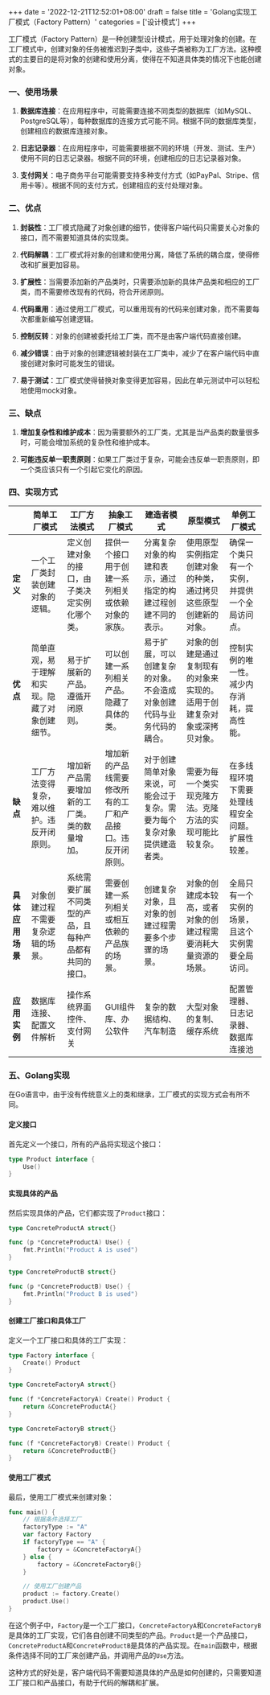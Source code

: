 +++
date = '2022-12-21T12:52:01+08:00'
draft = false
title = 'Golang实现工厂模式（Factory Pattern）'
categories = ['设计模式']
+++

工厂模式（Factory Pattern）是一种创建型设计模式，用于处理对象的创建。在工厂模式中，创建对象的任务被推迟到子类中，这些子类被称为工厂方法。这种模式的主要目的是将对象的创建和使用分离，使得在不知道具体类的情况下也能创建对象。

<!--more-->

### 一、使用场景

1. **数据库连接**：在应用程序中，可能需要连接不同类型的数据库（如MySQL、PostgreSQL等），每种数据库的连接方式可能不同。根据不同的数据库类型，创建相应的数据库连接对象。

2. **日志记录器**：在应用程序中，可能需要根据不同的环境（开发、测试、生产）使用不同的日志记录器。根据不同的环境，创建相应的日志记录器对象。

3. **支付网关**：电子商务平台可能需要支持多种支付方式（如PayPal、Stripe、信用卡等）。根据不同的支付方式，创建相应的支付处理对象。

### 二、优点

1. **封装性**：工厂模式隐藏了对象创建的细节，使得客户端代码只需要关心对象的接口，而不需要知道具体的实现类。

2. **代码解耦**：工厂模式将对象的创建和使用分离，降低了系统的耦合度，使得修改和扩展更加容易。

3) **扩展性**：当需要添加新的产品类时，只需要添加新的具体产品类和相应的工厂类，而不需要修改现有的代码，符合开闭原则。

4) **代码重用**：通过使用工厂模式，可以重用现有的代码来创建对象，而不需要每次都重新编写创建逻辑。

5. **控制反转**：对象的创建被委托给工厂类，而不是由客户端代码直接创建。

6. **减少错误**：由于对象的创建逻辑被封装在工厂类中，减少了在客户端代码中直接创建对象时可能发生的错误。

7) **易于测试**：工厂模式使得替换对象变得更加容易，因此在单元测试中可以轻松地使用mock对象。

### 三、缺点

1. **增加复杂性和维护成本**：因为需要额外的工厂类，尤其是当产品类的数量很多时，可能会增加系统的复杂性和维护成本。

2. **可能违反单一职责原则**：如果工厂类过于复杂，可能会违反单一职责原则，即一个类应该只有一个引起它变化的原因。

### 四、实现方式

|            | 简单工厂模式                  | 工厂方法模式                      | 抽象工厂模式                        | 建造者模式                               | 原型模式                                 | 单例工厂模式                   |
| ---------- | ----------------------- | --------------------------- | ----------------------------- | ----------------------------------- | ------------------------------------ | ------------------------ |
| **定义**     | 一个工厂类封装创建对象的逻辑。         | 定义创建对象的接口，由子类决定实例化哪个类。      | 提供一个接口用于创建一系列相关或依赖对象的家族。      | 分离复杂对象的构建和表示，通过指定的构建过程创建不同的表示。      | 使用原型实例指定创建对象的种类，通过拷贝这些原型创建新的对象。      | 确保一个类只有一个实例，并提供一个全局访问点。  |
| **优点**     | 简单直观，易于理解和实现。隐藏了对象创建细节。 | 易于扩展新的产品。遵循开闭原则。            | 可以创建一系列相关产品。隐藏了具体的类。          | 易于扩展，可以创建复杂的对象。不会造成对象创建代码与业务代码的耦合。  | 对象的创建是通过复制现有的对象来实现的。适用于创建复杂对象或深拷贝对象。 | 控制实例的唯一性。减少内存消耗，提高性能。    |
| **缺点**     | 工厂方法变得复杂，难以维护。违反开闭原则。   | 增加新产品需要增加新的工厂类。类的数量增加。      | 增加新的产品线需要修改所有的工厂和产品接口。违反开闭原则。 | 对于创建简单对象来说，可能会过于复杂。需要为每个复杂对象提供建造者类。 | 需要为每一个类实现克隆方法。克隆方法的实现可能比较复杂。         | 在多线程环境下需要处理线程安全问题。扩展性较差。 |
| **具体应用场景** | 对象创建过程不需要复杂逻辑的场景。       | 系统需要扩展不同类型的产品，且每种产品都有共同的接口。 | 需要创建一系列相关或相互依赖的产品族的场景。        | 创建复杂对象，且对象的创建过程需要多个步骤的场景。           | 对象的创建成本较高，或者对象的创建过程需要消耗大量资源的场景。      | 全局只有一个实例的场景，且这个实例需要全局访问。 |
| **应用实例**   | 数据库连接、配置文件解析            | 操作系统界面控件、支付网关               | GUI组件库、办公软件                   | 复杂的数据结构、汽车制造                        | 大型对象的复制、缓存系统                         | 配置管理器、日志记录器、数据库连接池       |

### 五、Golang实现

在Go语言中，由于没有传统意义上的类和继承，工厂模式的实现方式会有所不同。

#### 定义接口

首先定义一个接口，所有的产品将实现这个接口：

```go
type Product interface {
    Use()
}
```

#### 实现具体的产品

然后实现具体的产品，它们都实现了`Product`接口：

```go
type ConcreteProductA struct{}

func (p *ConcreteProductA) Use() {
    fmt.Println("Product A is used")
}

type ConcreteProductB struct{}

func (p *ConcreteProductB) Use() {
    fmt.Println("Product B is used")
}
```

#### 创建工厂接口和具体工厂

定义一个工厂接口和具体的工厂实现：

```go
type Factory interface {
    Create() Product
}

type ConcreteFactoryA struct{}

func (f *ConcreteFactoryA) Create() Product {
    return &ConcreteProductA{}
}

type ConcreteFactoryB struct{}

func (f *ConcreteFactoryB) Create() Product {
    return &ConcreteProductB{}
}
```

#### 使用工厂模式

最后，使用工厂模式来创建对象：

```go
func main() {
    // 根据条件选择工厂
    factoryType := "A"
    var factory Factory
    if factoryType == "A" {
        factory = &ConcreteFactoryA{}
    } else {
        factory = &ConcreteFactoryB{}
    }

    // 使用工厂创建产品
    product := factory.Create()
    product.Use()
}
```

在这个例子中，`Factory`是一个工厂接口，`ConcreteFactoryA`和`ConcreteFactoryB`是具体的工厂实现，它们各自创建不同类型的产品。`Product`是一个产品接口，`ConcreteProductA`和`ConcreteProductB`是具体的产品实现。在`main`函数中，根据条件选择不同的工厂来创建产品，并调用产品的`Use`方法。

这种方式的好处是，客户端代码不需要知道具体的产品是如何创建的，只需要知道工厂接口和产品接口，有助于代码的解耦和扩展。

